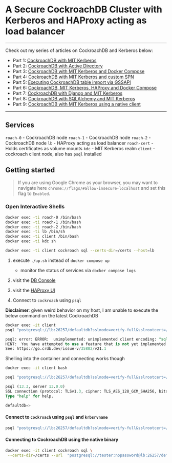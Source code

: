 # A Secure CockroachDB Cluster with Kerberos and HAProxy acting as load balancer

---

Check out my series of articles on CockroachDB and Kerberos below:

- Part 1: [CockroachDB with MIT Kerberos](https://blog.ervits.com/2020/05/three-headed-dog-meet-cockroach.html)
- Part 2: [CockroachDB with Active Directory](https://blog.ervits.com/2020/06/three-headed-dog-meet-cockroach-part-2.html)
- Part 3: [CockroachDB with MIT Kerberos and Docker Compose](https://blog.ervits.com/2020/07/three-headed-dog-meet-cockroach-part-3.html)
- Part 4: [CockroachDB with MIT Kerberos and custom SPN](https://blog.ervits.com/2020/07/three-headed-dog-meet-cockroach.html)
- Part 5: [Executing CockroachDB table import via GSSAPI](https://blog.ervits.com/2020/07/three-headed-dog-meet-cockroach-part-5.html)
- Part 6: [CockroachDB, MIT Kerberos, HAProxy and Docker Compose](https://blog.ervits.com/2020/08/three-headed-dog-meet-cockroach-part-6.html)
- Part 7: [CockroachDB with Django and MIT Kerberos](https://blog.ervits.com/2020/08/cockroachdb-with-django-and-mit-kerberos.html)
- Part 8: [CockroachDB with SQLAlchemy and MIT Kerberos](https://blog.ervits.com/2020/08/cockroachdb-with-sqlalchemy-and-mit.html)
- Part 9: [CockroachDB with MIT Kerberos using a native client](https://blog.ervits.com/2020/10/cockroachdb-with-mit-kerberos-using.html)

---

## Services

  `roach-0` - CockroachDB node
  `roach-1` - CockroachDB node
  `roach-2` - CockroachDB node
  `lb` - HAProxy acting as load balancer
  `roach-cert` - Holds certificates as volume mounts
  `kdc` - MIT Kerberos realm
  `client` - cockroach client node, also has `psql` installed

## Getting started

>If you are using Google Chrome as your browser, you may want to navigate here `chrome://flags/#allow-insecure-localhost` and set this flag to `Enabled`.

### Open Interactive Shells

```bash
docker exec -ti roach-0 /bin/bash
docker exec -ti roach-1 /bin/bash
docker exec -ti roach-2 /bin/bash
docker exec -ti lb /bin/sh
docker exec -ti client /bin/bash
docker exec -ti kdc sh

docker exec -ti client cockroach sql --certs-dir=/certs --host=lb
```

1. execute `./up.sh` instead of `docker compose up`
   - monitor the status of services via `docker compose logs`
2. visit the [DB Console](http://localhost:8080)
3. visit the [HAProxy UI](http://localhost:8081)

4. Connect to `cockroach` using `psql`

__Disclaimer__: given weird behavior on my host, I am unable to execute the below command on the latest CockroachDB

```bash
docker exec -it client
psql "postgresql://lb:26257/defaultdb?sslmode=verify-full&sslrootcert=/certs/ca.crt" -U tester
```

```sql
psql: error: ERROR:  unimplemented: unimplemented client encoding: "sqlascii"
HINT:  You have attempted to use a feature that is not yet implemented.
See: https://go.crdb.dev/issue-v/35882/v21.1
```

Shelling into the container and connecting works though

```bash
docker exec -it client bash
```

```bash
psql "postgresql://lb:26257/defaultdb?sslmode=verify-full&sslrootcert=/certs/ca.crt" -U tester
```

```sql
psql (13.3, server 13.0.0)
SSL connection (protocol: TLSv1.3, cipher: TLS_AES_128_GCM_SHA256, bits: 128, compression: off)
Type "help" for help.

defaultdb=> 
```

#### Connect to `cockroach` using `psql` and `krbsrvname`

```bash
psql "postgresql://lb:26257/defaultdb?sslmode=verify-full&sslrootcert=/certs/ca.crt&krbsrvname=customspn" -U tester
```

#### Connecting to CockroachDB using the native binary

```bash
docker exec -it client cockroach sql \
 --certs-dir=/certs --url  "postgresql://tester:nopassword@lb:26257/defaultdb?sslmode=verify-full&sslrootcert=/certs/ca.crt&krbsrvname=customspn"
```
